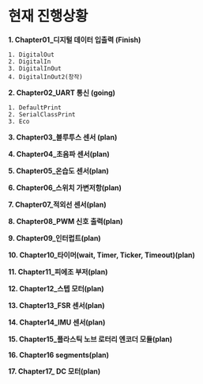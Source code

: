 # 현재 진행상황
**1. Chapter01_디지털 데이터 입출력 (Finish)**

    1. DigitalOut
    2. DigitalIn
    3. DigitalInOut
    4. DigitalInOut2(창작)
**2. Chapter02_UART 통신 (going)**

    1. DefaultPrint
    2. SerialClassPrint
    3. Eco
**3. Chapter03_블루투스 센서 (plan)**

**4. Chapter04_초음파 센서(plan)**

**5. Chapter05_온습도 센서(plan)**

**6. Chapter06_스위치 가변저항(plan)**

**7. Chapter07_적외선 센서(plan)**

**8. Chapter08_PWM 신호 출력(plan)**

**9. Chapter09_인터럽트(plan)**

**10. Chapter10_타이머(wait, Timer, Ticker, Timeout)(plan)**

**11. Chapter11_피에조 부저(plan)**

**12. Chapter12_스텝 모터(plan)**

**13. Chapter13_FSR 센서(plan)**

**14. Chapter14_IMU 센서(plan)**

**15. Chapter15_플라스틱 노브 로터리 엔코더 모듈(plan)**

**16. Chapter16 segments(plan)**

**17. Chapter17_ DC 모터(plan)**
